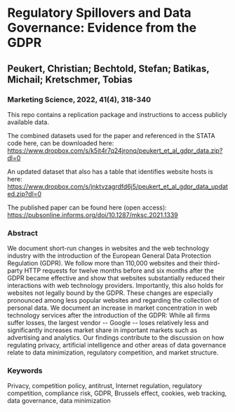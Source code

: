 # Regulatory Spillovers and Data Governance: Evidence from the GDPR
## Peukert, Christian; Bechtold, Stefan; Batikas, Michail; Kretschmer, Tobias
### Marketing Science, 2022, 41(4), 318-340

This repo contains a replication package and instructions to access publicly available data.

The combined datasets used for the paper and referenced in the STATA code here, can be downloaded here: https://www.dropbox.com/s/k5it4r7q24jronq/peukert_et_al_gdpr_data.zip?dl=0

An updated dataset that also has a table that identifies website hosts is here:
https://www.dropbox.com/s/jnktvzagrdfd6j5/peukert_et_al_gdpr_data_updated.zip?dl=0

The published paper can be found here (open access): https://pubsonline.informs.org/doi/10.1287/mksc.2021.1339

### Abstract
We document short-run changes in websites and the web technology industry with the introduction of the European General Data Protection Regulation (GDPR). We follow more than 110,000 websites and their third-party HTTP requests for twelve months before and six months after the GDPR became effective and show that websites substantially reduced their interactions with web technology providers. Importantly, this also holds for websites not legally bound by the GDPR. These changes are especially pronounced among less popular websites and regarding the collection of personal data. We document an increase in market concentration in web technology services after the introduction of the GDPR: While all firms suffer losses, the largest vendor -- Google -- loses relatively less and significantly increases market share in important markets such as advertising and analytics. Our findings contribute to the discussion on how regulating privacy, artificial intelligence and other areas of data governance relate to data minimization, regulatory competition, and market structure.

### Keywords
Privacy, competition policy, antitrust, Internet regulation, regulatory competition, compliance risk, GDPR, Brussels effect, cookies, web tracking, data governance, data minimization


